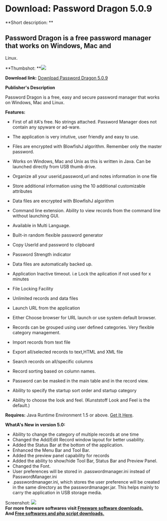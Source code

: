 # Download: Password Dragon 5.0.9

**Short description: **

## Password Dragon is a free password manager that works on Windows, Mac and
Linux.

  
**Thumbshot: **![](http://www.freewarefiles.com/screenshot/pworddragon_md.jpg)   
  
**Download link:** [Download Password Dragon 5.0.9](http://freesoftwares.boysofts.com/Password-Dragon_program_3883.html)  
  

**Publisher's Description**  
  

Password Dragon is a free, easy and secure password manager that works on
Windows, Mac and Linux.

**Features:**

  * First of all itA's free. No strings attached. Password Manager does not contain any spyware or ad-ware.  

  * The application is very intutive, user friendly and easy to use.  

  * Files are encrypted with BlowfishJ algorithm. Remember only the master password.  

  * Works on Windows, Mac and Unix as this is written in Java. Can be launched directly from USB thumb drive.  

  * Organize all your userid,password,url and notes information in one file  

  * Store additional information using the 10 additional customizable attributes  

  * Data files are encrypted with BlowfishJ algorithm  

  * Command line extension. Ability to view records from the command line without launching GUI.  

  * Available in Multi Language.  

  * Built-in random flexible password generator  

  * Copy UserId and password to clipboard  

  * Password Strength indicator  

  * Data files are automatically backed up.  

  * Application Inactive timeout. i.e Lock the aplication if not used for x minutes  

  * File Locking Facility  

  * Unlimited records and data files  

  * Launch URL from the application  

  * Either Choose browser for URL launch or use system default browser.  

  * Records can be grouped using user defined categories. Very flexible category management.  

  * Import records from text file  

  * Export all/selected records to text,HTML and XML file  

  * Search records on all/specific columns  

  * Record sorting based on column names.  

  * Password can be masked in the main table and in the record view.  

  * Ability to specify the startup sort order and startup category  

  * Ability to choose the look and feel. (Kunststoff Look and Feel is the default.)  

**Requires:** Java Runtime Environment 1.5 or above. [Get It Here](http://www.java.com/en/download/manual.jsp).

**WhatA's New in version 5.0:**

  * Ability to change the category of multiple records at one time 
  * Changed the Add/Edit Record window layout for better usability. 
  * Added the Status Bar at the bottom of the application. 
  * Enhanced the Menu Bar and Tool Bar. 
  * Added the preview panel capability for records 
  * Added the ability to show/hide Tool Bar, Status Bar and Preview Panel. 
  * Changed the Font. 
  * User preferences will be stored in .passwordmanager.ini instead of PasswordManager.ini 
  * .passwordmanager.ini, which stores the user preference will be created in the same directory as the passwordmanager.jar. This helps mainly to carry the application in USB storage media. 

  
  
Screenshot: ![](http://www.freewarefiles.com/screenshot/pworddragon.jpg)  
**For more freeware softwares visit [Freeware software downloads.](http://freesoftwares.boysofts.com/)**   
**And [Free softwares and php script downloads.](http://www.boysofts.com/)**

